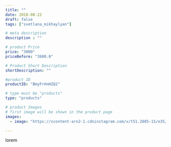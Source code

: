 ```yaml
---
title: ""
date: 2018-08-22
draft: false
tags: ["svetlana_mikhaylyan"]

# meta description
description : ""

# product Price
price: "3000"
priceBefore: "3600.0"

# Product Short Description
shortDescription: ""

#product ID
productID: "BmyFrHnHZQ2"

# type must be "products"
type: "products"

# product Images
# first image will be shown in the product page
images:
  - image: "https://scontent-arn2-1.cdninstagram.com/v/t51.2885-15/e35/38856275_320736855150462_4812974591376883712_n.jpg?se=7&tp=1&_nc_ht=scontent-arn2-1.cdninstagram.com&_nc_cat=106&_nc_ohc=fJMbqHh1yS8AX-dIrgq&ccb=7-4&oh=abacfb0df50bd8c5e27fff0fce830595&oe=6082E4A4&_nc_sid=86f79a&ig_cache_key=MTg1MTU2NzM1MDE0NTE5MzAxNA%3D%3D.2-ccb7-4"

---
```

lorem

